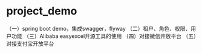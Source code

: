 # project_demo
（一）spring boot demo，集成swagger，flyway
（二）租户、角色、权限、用户功能
（三）Alibaba easyexcel开源工具的使用
（四）对接微信开放平台
（五）对接支付宝开放平台
